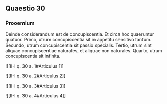 ## Quaestio 30

### Prooemium

Deinde considerandum est de concupiscentia. Et circa hoc quaeruntur quatuor. Primo, utrum concupiscentia sit in appetitu sensitivo tantum. Secundo, utrum concupiscentia sit passio specialis. Tertio, utrum sint aliquae concupiscentiae naturales, et aliquae non naturales. Quarto, utrum concupiscentia sit infinita.

![[II-I q. 30 a. 1#Articulus 1]]

![[II-I q. 30 a. 2#Articulus 2]]

![[II-I q. 30 a. 3#Articulus 3]]

![[II-I q. 30 a. 4#Articulus 4]]

